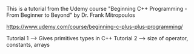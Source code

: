 This is a tutorial from the Udemy course "Beginning C++ Programming - From Beginner to Beyond" by Dr. Frank Mitropoulos

https://www.udemy.com/course/beginning-c-plus-plus-programming/

Tutorial 1 --> Gives primitives types in C++
Tutorial 2 --> size of operator, constants, arrays